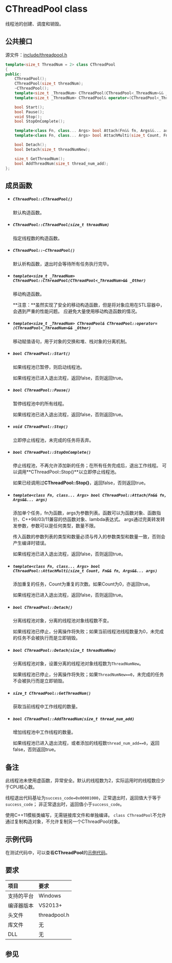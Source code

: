 # CThreadPool class

线程池的创建、调度和销毁。


## 公共接口

源文件：[include/threadpool.h](../include/threadpool.h "查看 threadpool.h")

```cpp
template<size_t ThreadNum = 2> class CThreadPool
{
public:
    CThreadPool();
    CThreadPool(size_t threadNum);
    ~CThreadPool();
    template<size_t _ThreadNum> CThreadPool(CThreadPool<_ThreadNum>&& _Other);
    template<size_t _ThreadNum> CThreadPool& operator=(CThreadPool<_ThreadNum>&& _Other);

    bool Start();
    bool Pause();
    void Stop();
    bool StopOnComplete();

    template<class Fn, class... Args> bool Attach(Fn&& fn, Args&&... args);
    template<class Fn, class... Args> bool AttachMulti(size_t Count, Fn&& fn, Args&&... args);

    bool Detach();
    bool Detach(size_t threadNumNew);

    size_t GetThreadNum();
    bool AddThreadNum(size_t thread_num_add);
};
```


## 成员函数

- ##### `CThreadPool::CThreadPool()`
    默认构造函数。

- ##### `CThreadPool::CThreadPool(size_t threadNum)`
    指定线程数的构造函数。

- ##### `CThreadPool::~CThreadPool()`
    默认析构函数，退出时会等待所有任务执行完毕。

- ##### `template<size_t _ThreadNum> CThreadPool::CThreadPool(CThreadPool<_ThreadNum>&& _Other)`
    移动构造函数。

    **注意：**虽然实现了安全的移动构造函数，但是将对象应用在STL容器中，会遇到严重的性能问题。
    应避免大量使用移动构造函数的情况。

- ##### `template<size_t _ThreadNum> CThreadPool& CThreadPool::operator=(CThreadPool<_ThreadNum>&& _Other)`
    移动赋值语句，用于对象的交换和堆、栈对象的分离机制。

- ##### `bool CThreadPool::Start()`
    如果线程池已暂停，则启动线程池。

    如果线程池已进入退出流程，返回false，否则返回true。

- ##### `bool CThreadPool::Pause()`
    暂停线程池中的所有线程。

    如果线程池已进入退出流程，返回false，否则返回true。

- ##### `void CThreadPool::Stop()`
    立即停止线程池，未完成的任务将丢弃。

- ##### `bool CThreadPool::StopOnComplete()`
    停止线程池，不再允许添加新的任务；在所有任务完成后，退出工作线程。
    可以调用**CThreadPool::Stop()**以立即停止线程池。

    如果已经调用过**CThreadPool::Stop()**，返回false，否则返回true。

- ##### `template<class Fn, class... Args> bool CThreadPool::Attach(Fn&& fn, Args&&... args)`
    添加单个任务，fn为函数，args为参数列表。函数可以为函数对象、函数指针、C++98/03/11兼容的仿函数对象、lambda表达式。
    args通过完美转发转发参数，参数可以是任何类型，数量不限。

    传入函数的参数列表的类型和数量必须与传入的参数类型和数量一致，否则会产生编译时错误。

    如果线程池已进入退出流程，返回false，否则返回true。

- ##### `template<class Fn, class... Args> bool CThreadPool::AttachMulti(size_t Count, Fn&& fn, Args&&... args)`
    添加重复的任务，Count为重复的次数。如果Count为0，亦返回true。

    如果线程池已进入退出流程，返回false，否则返回true。

- ##### `bool CThreadPool::Detach()`
    分离线程池对象，分离的线程池对象线程数不变。

    如果线程池已停止，分离操作将失败；如果当前线程池线程数量为0，未完成的任务不会被执行而是立即销毁。

- ##### `bool CThreadPool::Detach(size_t threadNumNew)`
    分离线程池对象，设置分离的线程池对象线程数为`ThreadNumNew`。

    如果线程池已停止，分离操作将失败；如果`ThreadNumNew==0`，未完成的任务不会被执行而是立即销毁。

- ##### `size_t CThreadPool::GetThreadNum()`
    获取当前线程中工作线程的数量。

- ##### `bool CThreadPool::AddThreadNum(size_t thread_num_add)`
    增加线程池中工作线程的数量。

    如果线程池已进入退出流程，或者添加的线程数`thread_num_add==0`，返回false，否则返回true。


## 备注

此线程池未使用虚函数，异常安全。默认的线程数为2，实际运用时的线程数应少于CPU核心数。

线程退出代码基址为`success_code=0x00001000`，正常退出时，返回值大于等于`success_code`；
非正常退出时，返回值小于`success_code`。

使用C++11模板类编写，无需链接库文件和单独编译。
`class CThreadPool`不允许通过复制构造对象，不允许复制另一个CThreadPool对象。


## 示例代码

在测试代码中，可以查看**CThreadPool**的[示例代码](../test/threadpool.cpp)。


## 要求

项目       |  要求
:--------- |:---------
支持的平台 | Windows
编译器版本 | VS2013+
头文件     | threadpool.h
库文件     | 无
DLL        | 无


## 参见
